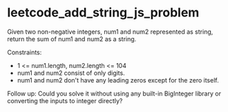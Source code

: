 # leetcode_add_string_js_problem

Given two non-negative integers, num1 and num2 represented as string, return the sum of num1 and num2 as a string.

Constraints:

* 1 <= num1.length, num2.length <= 104
* num1 and num2 consist of only digits.
* num1 and num2 don't have any leading zeros except for the zero itself.
 

Follow up: Could you solve it without using any built-in BigInteger library or converting the inputs to integer directly?
